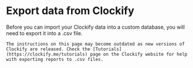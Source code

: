 # Export data from Clockify

Before you can import your Clockify data into a custom database, you will need to export it into a .csv file.

```{note}
The instructions on this page may become outdated as new versions of Clockify are released. Check the [Tutorials](https://clockify.me/tutorials) page on the Clockify website for help with exporting reports to .csv files.
```

